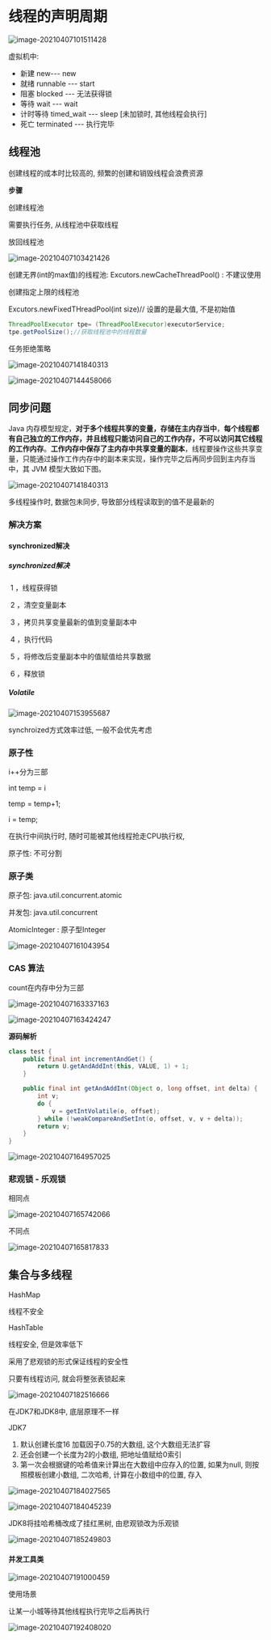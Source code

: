 # 线程的声明周期

![image-20210407101511428](线程池.assets\image-20210407101511428.png)

虚拟机中:

- 新建 new--- new
- 就绪 runnable --- start
- 阻塞 blocked --- 无法获得锁
- 等待 wait --- wait
- 计时等待 timed_wait --- sleep [未加锁时, 其他线程会执行]
- 死亡 terminated --- 执行完毕

## 线程池

创建线程的成本时比较高的,  频繁的创建和销毁线程会浪费资源

**步骤**

创建线程池

需要执行任务, 从线程池中获取线程

放回线程池

![image-20210407103421426](线程池.assets\image-20210407103421426.png)

创建无界(int的max值)的线程池:  Excutors.newCacheThreadPool()  : 不建议使用

创建指定上限的线程池

Excutors.newFixedTHreadPool(int size)// 设置的是最大值, 不是初始值

```java
ThreadPoolExecutor tpe= (ThreadPoolExecutor)executorService;
tpe.getPoolSize();//获取线程池中的线程数量
```

任务拒绝策略

![image-20210407141840313](线程池.assets\image-20210407141840313.png)

![image-20210407144458066](线程池.assets\image-20210407144458066.png)

## 同步问题

Java 内存模型规定，**对于多个线程共享的变量，存储在主内存当中**，**每个线程都有自己独立的工作内存，并且线程只能访问自己的工作内存，不可以访问其它线程的工作内存**。**工作内存中保存了主内存中共享变量的副本**，线程要操作这些共享变量，只能通过操作工作内存中的副本来实现，操作完毕之后再同步回到主内存当中，其 JVM 模型大致如下图。

![image-20210407141840313](线程池.assets\lc.png)

多线程操作时, 数据包未同步, 导致部分线程读取到的值不是最新的

### 解决方案

#### synchronized解决

##### synchronized解决

​	1 ，线程获得锁

​	2 ，清空变量副本

​	3 ，拷贝共享变量最新的值到变量副本中

​	4 ，执行代码

​	5 ，将修改后变量副本中的值赋值给共享数据

​	6 ，释放锁

##### **Volatile**

![image-20210407153955687](线程池.assets\image-20210407153955687.png)

synchroized方式效率过低, 一般不会优先考虑



### 原子性

i++分为三部

int temp = i

temp = temp+1;

i  = temp;

在执行中间执行时, 随时可能被其他线程抢走CPU执行权,  

原子性:  不可分割

### 原子类

原子包: java.util.concurrent.atomic

并发包: java.util.concurrent

AtomicInteger : 原子型Integer

![image-20210407161043954](线程池.assets\image-20210407161043954.png)

### CAS 算法

count在内存中分为三部

![image-20210407163337163](线程池.assets\image-20210407163337163.png)

![image-20210407163424247](线程池.assets\image-20210407163424247.png)

**源码解析**

```java
class test {
    public final int incrementAndGet() {
        return U.getAndAddInt(this, VALUE, 1) + 1;
    }

    public final int getAndAddInt(Object o, long offset, int delta) {
        int v;
        do {
            v = getIntVolatile(o, offset);
        } while (!weakCompareAndSetInt(o, offset, v, v + delta));
        return v;
    }
}
```

![image-20210407164957025](线程池.assets\image-20210407164957025.png)

### 悲观锁 - 乐观锁

相同点

![image-20210407165742066](线程池.assets\image-20210407165742066.png)

不同点

![image-20210407165817833](线程池.assets\image-20210407165817833.png)

## 集合与多线程

HashMap

线程不安全

HashTable

线程安全, 但是效率低下

采用了悲观锁的形式保证线程的安全性

只要有线程访问, 就会将整张表锁起来

![image-20210407182516666](线程池.assets\image-20210407182516666.png)

在JDK7和JDK8中, 底层原理不一样

JDK7

1. 默认创建长度16 加载因子0.75的大数组, 这个大数组无法扩容
2. 还会创建一个长度为2的小数组, 把地址值赋给0索引
3. 第一次会根据键的哈希值来计算出在大数组中应存入的位置, 如果为null, 则按照模板创建小数组,  二次哈希, 计算在小数组中的位置, 存入

![image-20210407184027565](线程池.assets\image-20210407184027565.png)

![image-20210407184045239](线程池.assets\image-20210407184045239.png)

JDK8将挂哈希桶改成了挂红黑树,  由悲观锁改为乐观锁

![image-20210407185249803](线程池.assets\image-20210407185249803.png)

#### 并发工具类

![image-20210407191000459](线程池.assets\image-20210407191000459.png)

使用场景

让某一小城等待其他线程执行完毕之后再执行

![image-20210407192408020](线程池.assets\image-20210407192408020.png)

